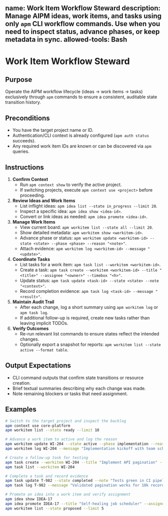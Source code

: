 name: Work Item Workflow Steward
description: Manage AIPM ideas, work items, and tasks using only `apm` CLI workflow commands. Use when you need to inspect status, advance phases, or keep metadata in sync.
allowed-tools: Bash
---

# Work Item Workflow Steward

## Purpose
Operate the AIPM workflow lifecycle (ideas → work items → tasks) exclusively through `apm` commands to ensure a consistent, auditable state transition history.

## Preconditions
- You have the target project name or ID.
- Authentication/CLI context is already configured (`apm auth status` succeeds).
- Any required work item IDs are known or can be discovered via `apm` queries.

## Instructions
1. **Confirm Context**
   - Run `apm context show` to verify the active project.
   - If switching projects, execute `apm context use <project>` before proceeding.
2. **Review Ideas and Work Items**
   - List inflight ideas: `apm idea list --state in_progress --limit 20`.
   - Inspect a specific idea: `apm idea show <idea-id>`.
   - Convert or link ideas as needed: `apm idea promote <idea-id>`.
3. **Manage Work Items**
   - View current board: `apm workitem list --state all --limit 20`.
   - Show detailed metadata: `apm workitem show <workitem-id>`.
   - Advance phase or status: `apm workitem update <workitem-id> --state <state> --phase <phase> --reason "<note>"`.
   - Attach evidence: `apm workitem log <workitem-id> --message "<update>"`.
4. **Coordinate Tasks**
   - List tasks for a work item: `apm task list --workitem <workitem-id>`.
   - Create a task: `apm task create --workitem <workitem-id> --title "<title>" --assignee "<owner>" --timebox "<h>"`.
   - Update status: `apm task update <task-id> --state <state> --note "<context>"`.
   - Record completion evidence: `apm task log <task-id> --message "<result>"`.
5. **Maintain Audit Trail**
   - After each change, log a short summary using `apm workitem log` or `apm task log`.
   - If additional follow-up is required, create new tasks rather than leaving implicit TODOs.
6. **Verify Outcomes**
   - Re-run relevant list commands to ensure states reflect the intended changes.
   - Optionally export a snapshot for reports: `apm workitem list --state active --format table`.

## Output Expectations
- CLI command outputs that confirm state transitions or resource creation.
- Brief textual summaries describing why each change was made.
- Note remaining blockers or tasks that need assignment.

## Examples
```bash
# Switch to the target project and inspect the backlog
apm context use core-platform
apm workitem list --state ready --limit 10

# Advance a work item to active and log the reason
apm workitem update WI-204 --state active --phase implementation --reason "Design sign-off complete"
apm workitem log WI-204 --message "Implementation kickoff with team scheduled for 2025-10-31"

# Create a follow-up task for testing
apm task create --workitem WI-204 --title "Implement API pagination" --assignee "backend-team" --timebox "4h"
apm task list --workitem WI-204

# Complete a task and record evidence
apm task update T-982 --state completed --note "Tests green in CI pipeline run 1284"
apm task log T-982 --message "Validated pagination works for 10k records"
```

```bash
# Promote an idea into a work item and verify assignment
apm idea show IDEA-17
apm idea promote IDEA-17 --title "Self-healing job scheduler" --assignee "sre-lead"
apm workitem list --state proposed --limit 5
```
